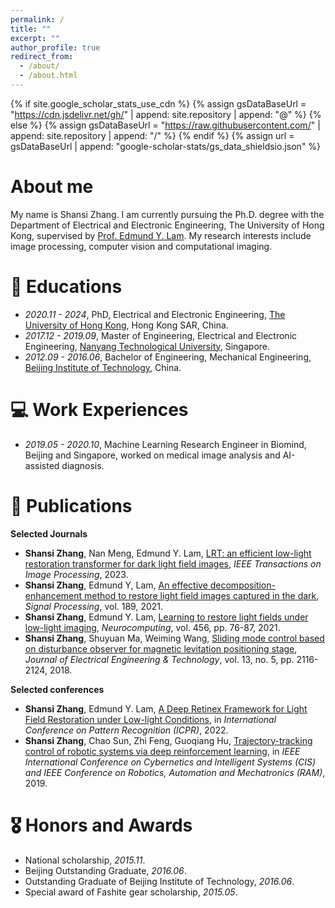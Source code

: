 ```yaml
---
permalink: /
title: ""
excerpt: ""
author_profile: true
redirect_from: 
  - /about/
  - /about.html
---
```


{% if site.google_scholar_stats_use_cdn %}
{% assign gsDataBaseUrl = "https://cdn.jsdelivr.net/gh/" | append: site.repository | append: "@" %}
{% else %}
{% assign gsDataBaseUrl = "https://raw.githubusercontent.com/" | append: site.repository | append: "/" %}
{% endif %}
{% assign url = gsDataBaseUrl | append: "google-scholar-stats/gs_data_shieldsio.json" %}

<span class='anchor' id='about-me'></span>

# About me
My name is Shansi Zhang. I am currently pursuing the Ph.D. degree with the Department of Electrical and Electronic Engineering, The University of Hong Kong, supervised by [Prof. Edmund Y. Lam](https://www.eee.hku.hk/~elam/). My research interests include image processing, computer vision and computational imaging.

# 📖 Educations
- *2020.11 - 2024*, PhD, Electrical and Electronic Engineering, [The University of Hong Kong](https://www.hku.hk/), Hong Kong SAR, China.
- *2017.12 - 2019.09*, Master of Engineering, Electrical and Electronic Engineering, [Nanyang Technological University](https://www.ntu.edu.sg/), Singapore.
- *2012.09 - 2016.06*, Bachelor of Engineering, Mechanical Engineering, [Beijing Institute of Technology](https://www.bit.edu.cn/), China.

# 💻 Work Experiences
- *2019.05 - 2020.10*, Machine Learning Research Engineer in Biomind, Beijing and Singapore, 
worked on medical image analysis and AI-assisted diagnosis.

# 📝 Publications 
**Selected Journals**

- **Shansi Zhang**, Nan Meng, Edmund Y. Lam, [LRT: an efficient low-light restoration transformer for dark light field images](https://ieeexplore.ieee.org/abstract/document/10194557), *IEEE Transactions on Image Processing*, 2023.
- **Shansi Zhang**, Edmund Y, Lam, [An effective decomposition-enhancement method to restore light field images captured in the dark](https://www.sciencedirect.com/science/article/abs/pii/S0165168421003169), *Signal Processing*, vol. 189, 2021.
- **Shansi Zhang**, Edmund Y. Lam, [Learning to restore light fields under low-light imaging](https://www.sciencedirect.com/science/article/abs/pii/S0925231221008274), *Neurocomputing*, vol. 456, pp. 76-87, 2021.
- **Shansi Zhang**, Shuyuan Ma, Weiming Wang, [Sliding mode control based on disturbance observer for magnetic levitation positioning stage](https://www.dbpia.co.kr/Journal/articleDetail?nodeId=NODE07521998), *Journal of Electrical Engineering & Technology*, vol. 13, no. 5, pp. 2116-2124, 2018.
   
**Selected conferences**
-  **Shansi Zhang**, Edmund Y. Lam, [A Deep Retinex Framework for Light Field Restoration under Low-light Conditions](https://ieeexplore.ieee.org/abstract/document/9956107), in *International Conference on Pattern Recognition (ICPR)*, 2022.
-  **Shansi Zhang**, Chao Sun, Zhi Feng, Guoqiang Hu, [Trajectory-tracking control of robotic systems via deep reinforcement learning](https://ieeexplore.ieee.org/abstract/document/9095802), in *IEEE International Conference on Cybernetics and Intelligent Systems (CIS) and IEEE Conference on Robotics, Automation and Mechatronics (RAM)*, 2019.

# 🎖 Honors and Awards
- National scholarship, *2015.11*.  
- Beijing Outstanding Graduate, *2016.06*.
- Outstanding Graduate of Beijing Institute of Technology, *2016.06*.
- Special award of Fashite gear scholarship, *2015.05*.
